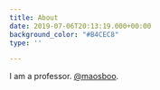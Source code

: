 ```yaml
---
title: About
date: 2019-07-06T20:13:19.000+00:00
background_color: "#B4CEC8"
type: ''

---
```


I am a professor. [@maosboo](http://www.twitter.com/maosboo).
